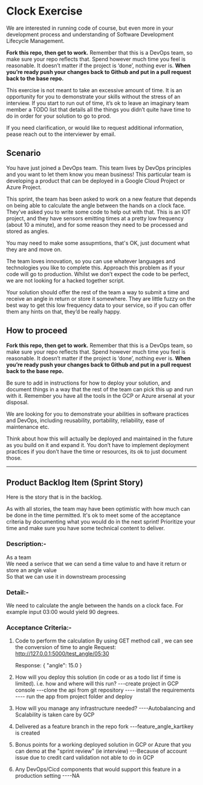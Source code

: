 # Clock Exercise

We are interested in running code of course, but even more in your development process and understanding of Software Development Lifecycle Management.

**Fork this repo, then get to work.** Remember that this is a DevOps team, so make sure your repo reflects that. Spend however much time you feel is reasonable. It doesn’t matter if the project is ‘done’, nothing ever is. **When you’re ready push your changes back to Github and put in a pull request back to the base repo.**

This exercise is not meant to take an excessive amount of time. It is an opportunity for you to demonstrate your skills without the stress of an interview. If you start to run out of time, it’s ok to leave an imaginary team member a TODO list that details all the things you didn’t quite have time to do in order for your solution to go to prod.

If you need clarification, or would like to request additional information, pease reach out to the interviewer by email.

## Scenario

You have just joined a DevOps team. This team lives by DevOps principles and you want to let them know you mean business! This particular team is developing a product that can be deployed in a Google Cloud Project or Azure Project.

This sprint, the team has been asked to work on a new feature that depends on being able to calculate the angle between the hands on a clock face. They’ve asked you to write some code to help out with that. This is an IOT project, and they have sensors emitting times at a pretty low frequency (about 10 a minute), and for some reason they need to be processed and stored as angles.

You may need to make some assupmtions, that's OK, just document what they are and move on.

The team loves innovation, so you can use whatever languages and technologies you like to complete this. Approach this problem as if your code will go to production. Whilst we don’t expect the code to be perfect, we are not looking for a hacked together script.

Your solution should offer the rest of the team a way to submit a time and receive an angle in return or store it somewhere. They are little fuzzy on the best way to get this low frequency data to your service, so if you can offer them any hints on that, they’d be really happy.

## How to proceed

**Fork this repo, then get to work.** Remember that this is a DevOps team, so make sure your repo reflects that. Spend however much time you feel is reasonable. It doesn’t matter if the project is ‘done’, nothing ever is. **When you’re ready push your changes back to Github and put in a pull request back to the base repo.**

Be sure to add in instructions for how to deploy your solution, and document things in a way that the rest of the team can pick this up and run with it. Remember you have all the tools in the GCP or Azure arsenal at your disposal.

We are looking for you to demonstrate your abilities in software practices and DevOps, including reusability, portability, reliability, ease of maintenance etc.

Think about how this will actually be deployed and maintained in the future as you build on it and expand it. You don’t have to implement deployment practices if you don’t have the time or resources, its ok to just document those.

---

## Product Backlog Item (Sprint Story)

Here is the story that is in the backlog. 

As with all stories, the team may have been optimistic with how much can be done in the time permitted. It's ok to meet some of the acceptance criteria by documenting what you would do in the next sprint! Prioritize your time and make sure you have some technical content to deliver.

### Description:-

As a team<br>
We need a serivce that we can send a time value to and have it return or store an angle value<br>
So that we can use it in downstream processing

### Detail:-

We need to calculate the angle between the hands on a clock face. For example input 03:00 would yield 90 degrees.

### Acceptance Criteria:-

1) Code to perform the calculation
   By using GET method call , we can see the conversion of time to angle
   Request:
   http://127.0.0.1:5000/test_angle/05:30
   
   Response:
   {
     "angle": 15.0
   }
    
1) How will you deploy this solution (in code or as a todo list if time is limited). i.e. how and where will this run?
   ---create project in GCP console
   ---clone the api from git repository
   ---- install the requirements 
   ---- run the app from project folder and deploy
1) How will you manage any infrastructure needed?
  ----Autobalancing and Scalability is taken care by GCP
1) Delivered as a feature branch in the repo fork
   ---feature_angle_kartikey is created
1) Bonus points for a working deployed solution in GCP or Azure that you can demo at the "sprint review" (ie interview)
   ---Because of account issue due to credit card validation not able to do in GCP
1) Any DevOps/Cicd components that would support this feature in a production setting
   ----NA
